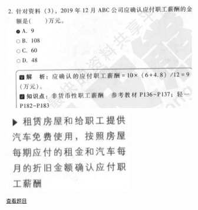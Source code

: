 ![](f5af5cae5a223d91d82de13514af526a.png)

![](9a699e0a879e65cf5c66df0398e40c6c.png)

[查看题目](../考前模拟测试题（1）.md#44912-不定项)

